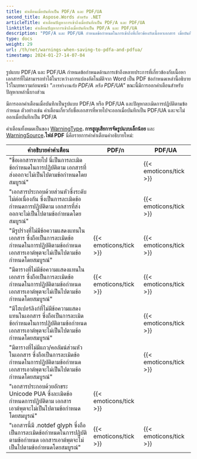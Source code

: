 ```yaml
---
title: คำเตือนเมื่อบันทึกเป็น PDF/A และ PDF/UA
second_title: Aspose.Words สำหรับ .NET
articleTitle: คำเตือนปัญหาการเข้าถึงเมื่อบันทึกเป็น PDF/A และ PDF/UA
linktitle: คำเตือนปัญหาการเข้าถึงเมื่อบันทึกเป็น PDF/A และ PDF/UA
description: "PDF/A และ PDF/UA กำหนดข้อกำหนดในการเข้าถึงที่เกี่ยวข้องกับเนื้อหาเอกสาร เมื่อบันทึกเป็น PDF/A หรือ PDF/UA ใน C# และปัญหาละเมิดการปฏิบัติตามข้อกำหนด ระบบจะออกคำเตือน"
type: docs
weight: 29
url: /th/net/warnings-when-saving-to-pdfa-and-pdfua/
timestamp: 2024-01-27-14-07-04
---
```


รูปแบบ PDF/A และ PDF/UA กำหนดข้อกำหนดด้านการเข้าถึงหลายประการที่เกี่ยวข้องกับเนื้อหาเอกสารที่ไม่สามารถทำได้ในระหว่างการแปลงอัตโนมัติจาก Word เป็น PDF ข้อกำหนดเหล่านี้อธิบายไว้ในบทความก่อนหน้า *"การทำงานกับ PDF/A หรือ PDF/UA"* ขณะนี้มีการออกคำเตือนสำหรับปัญหาเหล่านี้บางส่วน

มีการออกคำเตือนเมื่อบันทึกเป็นรูปแบบ PDF/A หรือ PDF/UA และปัญหาละเมิดการปฏิบัติตามข้อกำหนด ตัวอย่างเช่น คำเตือนเกี่ยวกับชื่อเอกสารที่หายไปจะออกเมื่อบันทึกเป็น PDF/UA และจะไม่ออกเมื่อบันทึกเป็น PDF/A

คำเตือนทั้งหมดเป็นของ [WarningType](https://reference.aspose.com/words/net/aspose.words/warningtype/)**. การสูญเสียการจัดรูปแบบเล็กน้อย** และ [WarningSource](https://reference.aspose.com/words/net/aspose.words/warningsource/)**.ไฟล์ PDF** นี่คือรายการค่าคำเตือนคำอธิบายใหม่:

|  คำอธิบายค่าคำเตือน |  PDF/ก |  PDF/UA |
|  ------------------------------------------------------------  |  ----------------------  |  ----------------------  |
|  "ชื่อเอกสารหายไป นี่เป็นการละเมิดข้อกำหนดในการปฏิบัติตาม เอกสารที่ส่งออกจะไม่เป็นไปตามข้อกำหนดโดยสมบูรณ์" |                          |   {{< emoticons/tick >}}  |
|  "เอกสารประกอบด้วยส่วนหัวซึ่งระดับไม่ต่อเนื่องกัน ซึ่งเป็นการละเมิดข้อกำหนดการปฏิบัติตาม เอกสารที่ส่งออกจะไม่เป็นไปตามข้อกำหนดโดยสมบูรณ์" |                          |   {{< emoticons/tick >}}  |
|  "มีรูปร่างที่ไม่มีข้อความแสดงแทนในเอกสาร ซึ่งถือเป็นการละเมิดข้อกำหนดในการปฏิบัติตามข้อกำหนด เอกสารเอาต์พุตจะไม่เป็นไปตามข้อกำหนดโดยสมบูรณ์" |   {{< emoticons/tick >}}  |   {{< emoticons/tick >}}  |
|  "มีตารางที่ไม่มีข้อความแสดงแทนในเอกสาร ซึ่งถือเป็นการละเมิดข้อกำหนดในการปฏิบัติตามข้อกำหนด เอกสารเอาต์พุตจะไม่เป็นไปตามข้อกำหนดโดยสมบูรณ์" |   {{< emoticons/tick >}}  |   {{< emoticons/tick >}}  |
|  "มีไฮเปอร์ลิงก์ที่ไม่มีข้อความแสดงแทนในเอกสาร ซึ่งถือเป็นการละเมิดข้อกำหนดในการปฏิบัติตามข้อกำหนด เอกสารเอาต์พุตจะไม่เป็นไปตามข้อกำหนดโดยสมบูรณ์" |                          |   {{< emoticons/tick >}}  |
|  "มีตารางที่ไม่มีแถว/คอลัมน์ส่วนหัวในเอกสาร ซึ่งถือเป็นการละเมิดข้อกำหนดในการปฏิบัติตามข้อกำหนด เอกสารเอาต์พุตจะไม่เป็นไปตามข้อกำหนดโดยสมบูรณ์" |                          |   {{< emoticons/tick >}}  |
|  "เอกสารประกอบด้วยอักขระ Unicode PUA ซึ่งละเมิดข้อกำหนดการปฏิบัติตาม เอกสารเอาต์พุตจะไม่เป็นไปตามข้อกำหนดโดยสมบูรณ์" |   {{< emoticons/tick >}}  |                          |
|  "เอกสารนี้มี .notdef glyph ซึ่งถือเป็นการละเมิดข้อกำหนดในการปฏิบัติตามข้อกำหนด เอกสารเอาต์พุตจะไม่เป็นไปตามข้อกำหนดโดยสมบูรณ์" |   {{< emoticons/tick >}}  |   {{< emoticons/tick >}}  |
